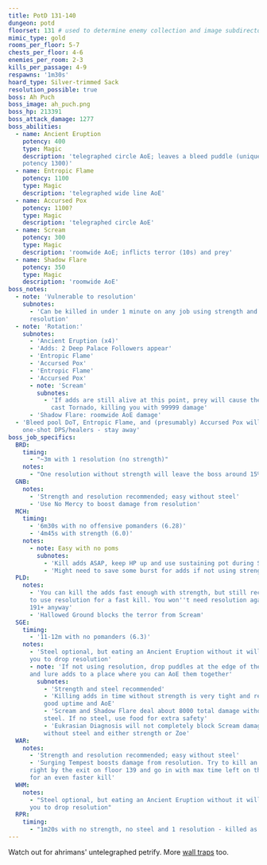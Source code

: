 ```yaml
---
title: PotD 131-140
dungeon: potd
floorset: 131 # used to determine enemy collection and image subdirectory
mimic_type: gold
rooms_per_floor: 5-7
chests_per_floor: 4-6
enemies_per_room: 2-3
kills_per_passage: 4-9
respawns: '1m30s'
hoard_type: Silver-trimmed Sack
resolution_possible: true
boss: Ah Puch
boss_image: ah_puch.png
boss_hp: 213391
boss_attack_damage: 1277
boss_abilities:
  - name: Ancient Eruption
    potency: 400
    type: Magic
    description: 'telegraphed circle AoE; leaves a bleed puddle (unique DoT
    potency 1300)'
  - name: Entropic Flame
    potency: 1100
    type: Magic
    description: 'telegraphed wide line AoE'
  - name: Accursed Pox
    potency: 1100?
    type: Magic
    description: 'telegraphed circle AoE'
  - name: Scream
    potency: 300
    type: Magic
    description: 'roomwide AoE; inflicts terror (10s) and prey'
  - name: Shadow Flare
    potency: 350
    type: Magic
    description: 'roomwide AoE'
boss_notes:
  - note: 'Vulnerable to resolution'
    subnotes:
      - 'Can be killed in under 1 minute on any job using strength and
      resolution'
  - note: 'Rotation:'
    subnotes:
      - 'Ancient Eruption (x4)'
      - 'Adds: 2 Deep Palace Followers appear'
      - 'Entropic Flame'
      - 'Accursed Pox'
      - 'Entropic Flame'
      - 'Accursed Pox'
      - note: 'Scream'
        subnotes:
          - 'If adds are still alive at this point, prey will cause them to
            cast Tornado, killing you with 99999 damage'
      - 'Shadow Flare: roomwide AoE damage'
  - 'Bleed pool DoT, Entropic Flame, and (presumably) Accursed Pox will
    one-shot DPS/healers - stay away'
boss_job_specifics:
  BRD:
    timing:
      - "~3m with 1 resolution (no strength)"
    notes:
      - "One resolution without strength will leave the boss around 15%"
  GNB:
    notes:
      - 'Strength and resolution recommended; easy without steel'
      - 'Use No Mercy to boost damage from resolution'
  MCH:
    timing:
      - '6m30s with no offensive pomanders (6.28)'
      - '4m45s with strength (6.0)'
    notes:
      - note: Easy with no poms
        subnotes:
          - 'Kill adds ASAP, keep HP up and use sustaining pot during Scream'
          - 'Might need to save some burst for adds if not using strength'
  PLD:
    notes:
      - 'You can kill the adds fast enough with strength, but still recommended
      to use resolution for a fast kill. You won''t need resolution again until
      191+ anyway'
      - 'Hallowed Ground blocks the terror from Scream'
  SGE:
    timing:
      - '11-12m with no pomanders (6.3)'
    notes:
      - 'Steel optional, but eating an Ancient Eruption without it will force
      you to drop resolution'
      - note: 'If not using resolution, drop puddles at the edge of the arena
      and lure adds to a place where you can AoE them together'
        subnotes:
          - 'Strength and steel recommended'
          - 'Killing adds in time without strength is very tight and requires
          good uptime and AoE'
          - 'Scream and Shadow Flare deal about 8000 total damage without
          steel. If no steel, use food for extra safety'
          - 'Eukrasian Diagnosis will not completely block Scream damage
          without steel and either strength or Zoe'
  WAR:
    notes:
      - 'Strength and resolution recommended; easy without steel'
      - 'Surging Tempest boosts damage from resolution. Try to kill an enemy
      right by the exit on floor 139 and go in with max time left on the buff
      for an even faster kill'
  WHM:
    notes:
      - "Steel optional, but eating an Ancient Eruption without it will force
      you to drop resolution"
  RPR:
    timing:
      - "1m20s with no strength, no steel and 1 resolution - killed as Scream was casting (7.21)"
---
```


Watch out for ahrimans' untelegraphed petrify. More
[wall traps](/pages/wall_traps.html#potd-131-149) too.

